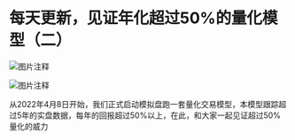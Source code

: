 # 每天更新，见证年化超过50%的量化模型（二）

![图片注释](http://storage-uqer.datayes.com/61ecc69c1f1583012635b428/0bb566b6-beac-11ec-9ead-0242ac140002)

![图片注释](http://storage-uqer.datayes.com/61ecc69c1f1583012635b428/26158984-bf22-11ec-a76f-0242ac140002)

从2022年4月8日开始，我们正式启动模拟盘跑一套量化交易模型，本模型跟踪超过5年的实盘数据，每年的回报超过50%以上，在此，和大家一起见证超过50%量化的威力

